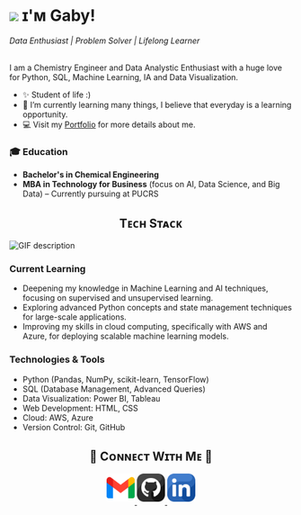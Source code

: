 <!--Header Name-->
# <img src="https://emojis.slackmojis.com/emojis/images/1531849430/4246/blob-sunglasses.gif?1531849430" width="30"/> ɪ'ᴍ Gaby!  
*Data Enthusiast | Problem Solver | Lifelong Learner*  
<br /> 

<!--Start Intro-->               
<p align="left">I am a Chemistry Engineer and Data Analystic Enthusiast with a huge love for Python,  SQL, Machine Learning, IA and Data Visualization. </p>

- ✨ Student of life :)
- 🌱 I’m currently learning many things, I believe that everyday is a learning opportunity.
- 💻 Visit my [Portfolio]() for more details about me.
<!--End Intro-->

<h3>🎓 Education</h3>
<ul>
  <li><strong>Bachelor's in Chemical Engineering</strong></li>
  <li><strong>MBA in Technology for Business</strong> (focus on AI, Data Science, and Big Data) – Currently pursuing at PUCRS</li>
</ul>

<!--Languages and Tools Section-->       
<h2 align="center">Tᴇᴄʜ Sᴛᴀᴄᴋ</h2> 

<picture>
  <source media="(prefers-color-scheme: dark)" srcset="./Skills_Animation_Dark.gif">
  <source media="(prefers-color-scheme: light)" srcset="./Skills_Animation_White.gif">
  <img align="left" alt="GIF description" src="./Skills_Animation_White.gif">
</picture>

<br />

<h3 align="left">Current Learning</h3>
<ul align="left">
  <li>Deepening my knowledge in Machine Learning and AI techniques, focusing on supervised and unsupervised learning.</li>
  <li>Exploring advanced Python concepts and state management techniques for large-scale applications.</li>
  <li>Improving my skills in cloud computing, specifically with AWS and Azure, for deploying scalable machine learning models.</li>
</ul>

<h3 align="left">Technologies & Tools</h3>
<ul align="left">
  <li>Python (Pandas, NumPy, scikit-learn, TensorFlow)</li>
  <li>SQL (Database Management, Advanced Queries)</li>
  <li>Data Visualization: Power BI, Tableau</li>
  <li>Web Development: HTML, CSS</li>
  <li>Cloud: AWS, Azure</li>
  <li>Version Control: Git, GitHub</li>
</ul>

<!--Contact Section--> 

<h2 align="center">🤝 Cᴏɴɴᴇᴄᴛ Wɪᴛʜ Mᴇ 🤝 </h2>
<div align="center">
  
<a href="mailto:gabysalmeida5@gmail.com" target="_blank">
<img src="./gmail.png" width=50 height=50 alt="gabysalmeida5@gmail.com" style="margin-bottom: 5px;" />
</a>

<a href="https://github.com/GabyAlm" target="_blank">
<img src="./github.png" width=50 height=50 alt="Kiran1689" style="margin-bottom: 5px;" />
</a>

<a href="https://www.linkedin.com/in/gabriela-rodrigues-almeida" target="_blank">
<img src="./linkedin.png" width=50 height=50 alt="linkedin" style="margin-bottom: 5px;" />
</a>

</div>
<br/>
